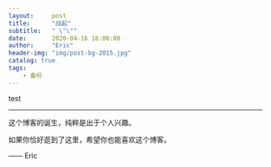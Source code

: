 ```yaml
---
layout:     post
title:      "战起"
subtitle:   " \"\""
date:       2020-04-16 18:00:00
author:     "Eric"
header-img: "img/post-bg-2015.jpg"
catalog: true
tags:
    - 备份
---
```


test


---

这个博客的诞生，纯粹是出于个人兴趣。

如果你恰好逛到了这里，希望你也能喜欢这个博客。

—— Eric 



